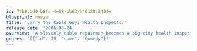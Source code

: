 ```yaml
---
id: 7fb0cbd0-b8fe-4e58-bb63-140128c3434e
blueprint: movie
title: 'Larry the Cable Guy: Health Inspector'
release_date: '2006-03-24'
overview: 'A slovenly cable repairman becomes a big-city health inspector and is tasked with uncovering the source of a food poisoning epidemic.'
genres: '[{"id": 35, "name": "Comedy"}]'
---
```

